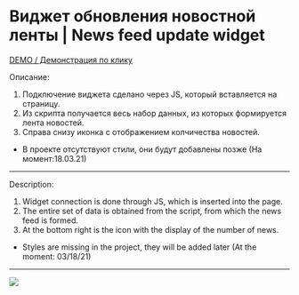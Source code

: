 # Виджет обновления новостной ленты | News feed update widget
[DEMO / Демонстрация по клику](https://potatbut.github.io/update-widget/dist/ "DEMO")

Описание:

1. Подключение виджета сделано через JS, который вставляется на страницу.
2. Из скрипта получается весь набор данных, из которых формируется лента новостей.
3. Справа снизу иконка с отображением колчичества новостей.

- В проекте отсутствуют стили, они будут добавлены позже (На момент:18.03.21)

------------


Description:
1. Widget connection is done through JS, which is inserted into the page.
2. The entire set of data is obtained from the script, from which the news feed is formed.
3. At the bottom right is the icon with the display of the number of news.

- Styles are missing in the project, they will be added later (At the moment: 03/18/21)

------------


![](https://i.pinimg.com/originals/df/ea/dd/dfeaddf703acf71277dbb1d6d81479b0.gif)

